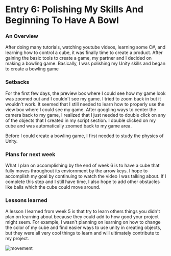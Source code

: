 <h1>Entry 6: Polishing My Skills And Beginning To Have A Bowl</h1>
<h3>An Overview</h3>
  <p>After doing many tutorials, watching youtube videos, learning some C#, and learning how to control a cube, it was finally time to create a product. After gaining the basic tools to create a game, my partner and I decided on making a bowling game. Basically, I was polishing my Unity skills and began to create a bowling game</p>
<h3>Setbacks</h3>
  <p>For the first few days, the preview box where I could see how my game look was zoomed out and I couldn't see my game. I tried to zoom back in but it wouldn't work. It seemed that I still needed to learn how to properly use the view box where I could see my game. After googling ways to center the camera back to my game, I realized that I just needed to double click on any of the objects that I created in my script section. I double clicked on my cube and was automatically zoomed back to my game area. </p>
  <p>Before I could create a bowling game, I first needed to study the physics of Unity.</p>
<h3>Plans for next week</h3>
  <p>What I plan on accomplishing by the end of week 6 is to have a cube that fully moves throughout its enviornment by the arrow keys. I hope to accomplish my goal by continuing to watch the video I was talking about. If I complete this step and I still have time, I also hope to add other obstacles like balls which the cube could move around.</p>
<h3>Lessons learned</h3>
  <p>A lesson I learned from week 5 is that try to learn others things you didn't plan on learning about because they could add to how good your project might seem. For example, I wasn't planning on learning on how to change the color of my cube and find easier ways to use unity in creating objects, but they were all very cool things to learn and will ultimately contribute to my project.</p>

  <img src="https://media.giphy.com/media/55d9Jb6sxv0UByXT2P/giphy.gif" alt="movement" >
